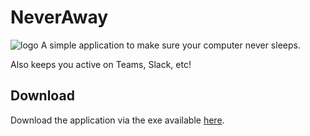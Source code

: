 # NeverAway
![logo](icon.ico)
A simple application to make sure your computer never sleeps. 

Also keeps you active on Teams, Slack, etc!


## Download
Download the application via the exe available <a href="https://raw.githubusercontent.com/guffelman/NeverSleep/master/NeverSleep.exe" download>here</a>.
 
